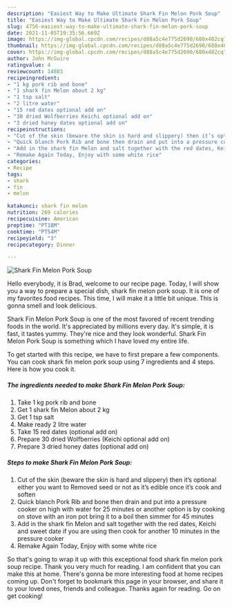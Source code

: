 ```yaml
---
description: "Easiest Way to Make Ultimate Shark Fin Melon Pork Soup"
title: "Easiest Way to Make Ultimate Shark Fin Melon Pork Soup"
slug: 4756-easiest-way-to-make-ultimate-shark-fin-melon-pork-soup
date: 2021-11-05T19:35:56.669Z
image: https://img-global.cpcdn.com/recipes/d88a5c4e775d2690/680x482cq70/shark-fin-melon-pork-soup-recipe-main-photo.jpg
thumbnail: https://img-global.cpcdn.com/recipes/d88a5c4e775d2690/680x482cq70/shark-fin-melon-pork-soup-recipe-main-photo.jpg
cover: https://img-global.cpcdn.com/recipes/d88a5c4e775d2690/680x482cq70/shark-fin-melon-pork-soup-recipe-main-photo.jpg
author: John McGuire
ratingvalue: 4
reviewcount: 14803
recipeingredient:
- "1 kg pork rib and bone"
- "1 shark fin Melon about 2 kg"
- "1 tsp salt"
- "2 litre water"
- "15 red dates optional add on"
- "30 dried Wolfberries Keichi optional add on"
- "3 dried honey dates optional add on"
recipeinstructions:
- "Cut of the skin (beware the skin is hard and slippery) then it’s optional either you want to Removed seed or not as it’s edible once it’s cook and soften"
- "Quick blanch Pork Rib and bone then drain and put into a pressure cooker on high with water for 25 minutes or another option is by cooking on stove with an iron pot bring it to a boil then simmer for 45 minutes"
- "Add in the shark fin Melon and salt together with the red dates, Keichi and sweet date if you are using then cook for another 10 minutes in the pressure cooker"
- "Remake Again Today, Enjoy with some white rice"
categories:
- Recipe
tags:
- shark
- fin
- melon

katakunci: shark fin melon 
nutrition: 269 calories
recipecuisine: American
preptime: "PT18M"
cooktime: "PT54M"
recipeyield: "3"
recipecategory: Dinner

---
```



![Shark Fin Melon Pork Soup](https://img-global.cpcdn.com/recipes/d88a5c4e775d2690/680x482cq70/shark-fin-melon-pork-soup-recipe-main-photo.jpg)

Hello everybody, it is Brad, welcome to our recipe page. Today, I will show you a way to prepare a special dish, shark fin melon pork soup. It is one of my favorites food recipes. This time, I will make it a little bit unique. This is gonna smell and look delicious.



Shark Fin Melon Pork Soup is one of the most favored of recent trending foods in the world. It's appreciated by millions every day. It's simple, it is fast, it tastes yummy. They're nice and they look wonderful. Shark Fin Melon Pork Soup is something which I have loved my entire life.


To get started with this recipe, we have to first prepare a few components. You can cook shark fin melon pork soup using 7 ingredients and 4 steps. Here is how you cook it.

<!--inarticleads1-->

##### The ingredients needed to make Shark Fin Melon Pork Soup:

1. Take 1 kg pork rib and bone
1. Get 1 shark fin Melon about 2 kg
1. Get 1 tsp salt
1. Make ready 2 litre water
1. Take 15 red dates (optional add on)
1. Prepare 30 dried Wolfberries (Keichi optional add on)
1. Prepare 3 dried honey dates (optional add on)




<!--inarticleads2-->

##### Steps to make Shark Fin Melon Pork Soup:

1. Cut of the skin (beware the skin is hard and slippery) then it’s optional either you want to Removed seed or not as it’s edible once it’s cook and soften
1. Quick blanch Pork Rib and bone then drain and put into a pressure cooker on high with water for 25 minutes or another option is by cooking on stove with an iron pot bring it to a boil then simmer for 45 minutes
1. Add in the shark fin Melon and salt together with the red dates, Keichi and sweet date if you are using then cook for another 10 minutes in the pressure cooker
1. Remake Again Today, Enjoy with some white rice




So that's going to wrap it up with this exceptional food shark fin melon pork soup recipe. Thank you very much for reading. I am confident that you can make this at home. There's gonna be more interesting food at home recipes coming up. Don't forget to bookmark this page in your browser, and share it to your loved ones, friends and colleague. Thanks again for reading. Go on get cooking!
